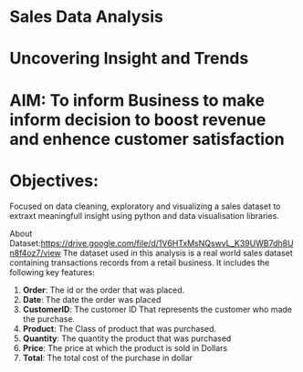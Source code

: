 #  Sales Data Analysis
# Uncovering Insight and Trends
# AIM: To inform Business to make inform decision to boost revenue and enhence customer satisfaction

# Objectives:
Focused on data cleaning, exploratory and visualizing a sales dataset to extraxt meaningfull insight using python and data visualisation libraries.

About Dataset:https://drive.google.com/file/d/1V6HTxMsNQswvL_K39UWB7dh8Un8f4oz7/view
The dataset used in this analysis is a real world sales dataset containing transactions records from a retail business. 
It includes the following key features:
1. **Order**: The id or the order that was placed.
2. **Date**: The date the order was placed
3. **CustomerID**: The customer ID That represents the customer who made the purchase.
4. **Product**: The Class of product that was purchased.
5. **Quantity**: The quantity the product that was purchased
6. **Price**: The price at which the product is sold in Dollars
7. **Total**: The total cost of the purchase in dollar
